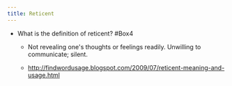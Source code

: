 ```yaml
---
title: Reticent
---
```


- What is the definition of reticent? #Box4
	 - Not revealing one's thoughts or feelings readily.  Unwilling to communicate; silent.

	 - http://findwordusage.blogspot.com/2009/07/reticent-meaning-and-usage.html
